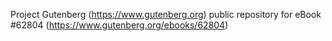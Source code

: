 Project Gutenberg (https://www.gutenberg.org) public repository for
eBook #62804 (https://www.gutenberg.org/ebooks/62804)
